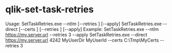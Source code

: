 # qlik-set-task-retries

Usage:   SetTaskRetries.exe --ntlm   <url> [--retries <retry cnt>] [--apply]
         SetTaskRetries.exe --direct <url> <port> <userDir> <userId> [--certs <path>] [--retries <retry cnt>] [--apply]
Example: SetTaskRetries.exe --ntlm   https://my.server.url --retries 3 --apply
         SetTaskRetries.exe --direct https://my.server.url 4242 MyUserDir MyUserId --certs C:\Tmp\MyCerts --retries 3
